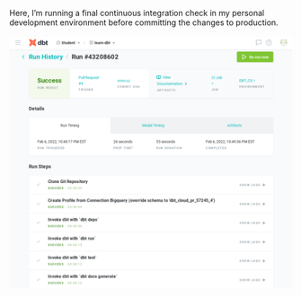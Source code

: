 Here, I’m running a final continuous integration check in my personal development environment before committing the changes to production.
<br/>
<br/>
<img src='CI Job.png'/>
